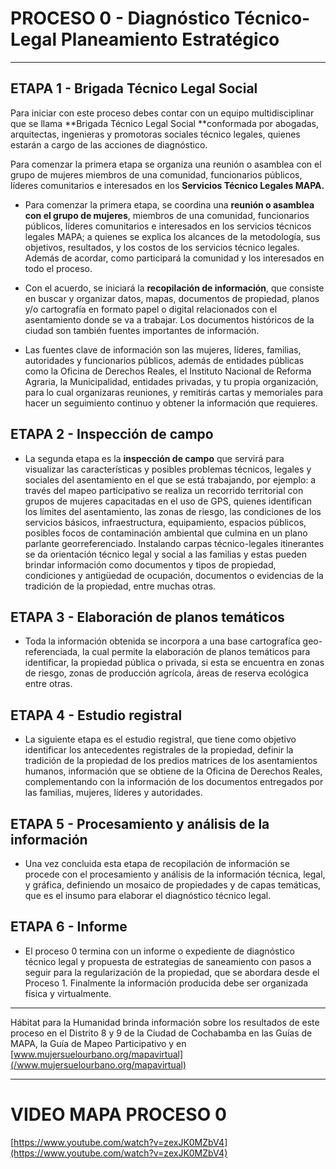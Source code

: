 # PROCESO 0 - Diagnóstico Técnico-Legal Planeamiento Estratégico

---

## ETAPA 1 - Brigada Técnico Legal Social 

Para iniciar con este proceso debes contar con un equipo multidisciplinar que se llama **Brigada Técnico Legal Social **conformada por abogadas, arquitectas, ingenieras y promotoras sociales técnico legales, quienes estarán a cargo de las acciones de diagnóstico.

Para comenzar la primera etapa se organiza una reunión o asamblea con el grupo de mujeres miembros de una comunidad, funcionarios públicos, líderes comunitarios e interesados en los **Servicios Técnico Legales MAPA.**

* Para comenzar la primera etapa, se coordina  una **reunión o asamblea con el grupo de mujeres**,  miembros de una comunidad, funcionarios públicos, líderes comunitarios e interesados en los servicios técnicos legales MAPA; a quienes se explica los alcances de la metodología, sus objetivos, resultados, y los costos de los servicios técnico legales. Además de acordar, como participará la comunidad y los interesados  en todo el proceso.

* Con el acuerdo, se iniciará la **recopilación de información**, que consiste en buscar y organizar datos, mapas, documentos de propiedad,  planos y/o cartografía en formato papel o digital  relacionados con el asentamiento donde se va a trabajar. Los documentos históricos de la ciudad son también fuentes importantes de información.

* Las fuentes clave de información son las mujeres, líderes, familias, autoridades y funcionarios públicos, además de entidades públicas como la Oficina de Derechos Reales, el Instituto Nacional de Reforma Agraria, la Municipalidad, entidades privadas, y tu propia organización, para lo cual organizaras reuniones, y remitirás cartas y memoriales para hacer un seguimiento continuo y obtener la información que requieres.

### 

## ETAPA 2 - Inspección de campo

* La segunda etapa es la **inspección de campo** que servirá para  visualizar  las características y posibles problemas técnicos, legales y sociales del asentamiento en el que se está trabajando, por ejemplo: a través del mapeo participativo  se realiza un recorrido territorial con grupos de mujeres capacitadas en el uso de GPS, quienes identifican los límites del asentamiento, las zonas de riesgo, las condiciones de los servicios básicos, infraestructura, equipamiento, espacios públicos, posibles focos de contaminación ambiental que culmina en un plano parlante georreferenciado. Instalando  carpas técnico-legales itinerantes se da orientación técnico legal y social a las familias y estas pueden brindar información como documentos y tipos de propiedad,  condiciones y antigüedad de ocupación, documentos o evidencias de la tradición de la propiedad, entre muchas otras. 

### 

## ETAPA 3 - Elaboración de planos temáticos

* Toda la información obtenida se incorpora a una base cartografíca geo-referenciada, la cual permite la elaboración de planos temáticos para identificar, la propiedad pública o privada, si esta se encuentra en zonas de riesgo, zonas de producción agrícola, áreas de reserva ecológica entre otras.

### 

## ETAPA 4 - Estudio registral

* La siguiente etapa es el estudio registral, que tiene como objetivo identificar  los antecedentes registrales de la propiedad, definir la tradición de la propiedad de los predios matrices de los asentamientos humanos, información que se obtiene de la Oficina de Derechos Reales, complementando con la información de los documentos entregados por las familias, mujeres, líderes y autoridades.

### 

## ETAPA 5 - Procesamiento y análisis de la información

* Una vez concluida esta etapa de recopilación de información se procede con el procesamiento y análisis de la información técnica, legal, y gráfica, definiendo  un mosaico de propiedades y de capas temáticas, que es el insumo para elaborar el diagnóstico técnico legal.

### 

## ETAPA 6 - Informe

* El  proceso 0 termina con un informe o expediente de diagnóstico técnico legal y propuesta de estrategias de saneamiento con pasos a seguir para la regularización de la propiedad, que se abordara desde el Proceso 1. Finalmente la información producida debe ser organizada física y virtualmente.

---

Hábitat para la Humanidad brinda información sobre los resultados de este proceso en el Distrito 8 y 9 de la Ciudad de Cochabamba en las Guías de MAPA, la Guía de Mapeo Participativo y en [www.mujersuelourbano.org/mapavirtual](/www.mujersuelourbano.org/mapavirtual)

---

# 

# VIDEO MAPA PROCESO 0

[https://www.youtube.com/watch?v=zexJK0MZbV4](https://www.youtube.com/watch?v=zexJK0MZbV4)


